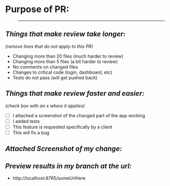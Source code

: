 # Purpose of PR:
> __________________

## *Things that make review take longer:*
*(remove lines that do not apply to this PR)*
- Changing more than 20 files (much harder to review)
- Changing more than 5 files (a bit harder to review)
- No comments on changed files
- Changes to critical code (login, dashboard, etc)
- Tests do not pass (will get pushed back)

## *Things that make review faster and easier:*
*(check box with an x where it applies)*
 - [ ] I attached a screenshot of the changed part of the app working
 - [ ] I added tests
 - [ ] This feature is requested specifically by a client
 - [ ] This will fix a bug
  
## *Attached Screenshot of my change:*

## *Preview results in my branch at the url:*
 - http://localhost:8765/someUrlHere